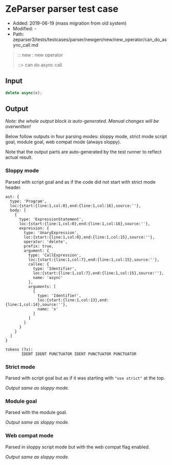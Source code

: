 # ZeParser parser test case

- Added: 2019-06-19 (mass migration from old system)
- Modified: -
- Path: zeparser3/tests/testcases/parser/newgen/new/new_operator/can_do_async_call.md

> :: new : new operator
>
> ::> can do async call

## Input

`````js
delete async(x);
`````

## Output

_Note: the whole output block is auto-generated. Manual changes will be overwritten!_

Below follow outputs in four parsing modes: sloppy mode, strict mode script goal, module goal, web compat mode (always sloppy).

Note that the output parts are auto-generated by the test runner to reflect actual result.

### Sloppy mode

Parsed with script goal and as if the code did not start with strict mode header.

`````
ast: {
  type: 'Program',
  loc:{start:{line:1,col:0},end:{line:1,col:16},source:''},
  body: [
    {
      type: 'ExpressionStatement',
      loc:{start:{line:1,col:0},end:{line:1,col:16},source:''},
      expression: {
        type: 'UnaryExpression',
        loc:{start:{line:1,col:0},end:{line:1,col:15},source:''},
        operator: 'delete',
        prefix: true,
        argument: {
          type: 'CallExpression',
          loc:{start:{line:1,col:7},end:{line:1,col:15},source:''},
          callee: {
            type: 'Identifier',
            loc:{start:{line:1,col:7},end:{line:1,col:15},source:''},
            name: 'async'
          },
          arguments: [
            {
              type: 'Identifier',
              loc:{start:{line:1,col:13},end:{line:1,col:14},source:''},
              name: 'x'
            }
          ]
        }
      }
    }
  ]
}

tokens (7x):
       IDENT IDENT PUNCTUATOR IDENT PUNCTUATOR PUNCTUATOR
`````

### Strict mode

Parsed with script goal but as if it was starting with `"use strict"` at the top.

_Output same as sloppy mode._

### Module goal

Parsed with the module goal.

_Output same as sloppy mode._

### Web compat mode

Parsed in sloppy script mode but with the web compat flag enabled.

_Output same as sloppy mode._

